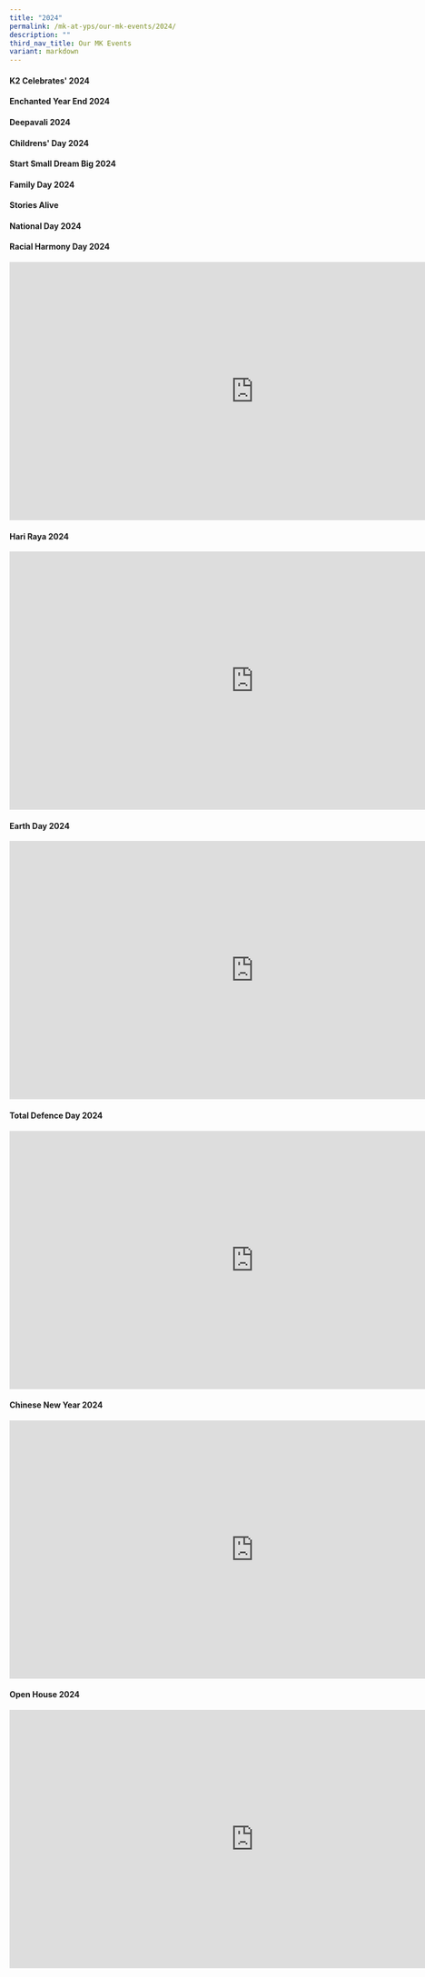 ```yaml
---
title: "2024"
permalink: /mk-at-yps/our-mk-events/2024/
description: ""
third_nav_title: Our MK Events
variant: markdown
---
```

#### **K2 Celebrates' 2024**

#### **Enchanted Year End 2024**

#### **Deepavali 2024**

#### **Childrens' Day 2024**

#### **Start Small Dream Big 2024**

#### **Family Day 2024**

#### **Stories Alive**

#### **National Day 2024**

#### **Racial Harmony Day 2024**
<iframe width="860" height="455" frameborder="0" src="https://docs.google.com/presentation/d/e/2PACX-1vSqIU_JcSi6-6ZbxxywW94-xpuXEKwIxqimta5C7V3VwAdv0GTyIhW09x1OAicU1AnKiWzZM1PtgCls/embed?start=true&amp;loop=true&amp;delayms=5000"></iframe>

#### **Hari Raya 2024**

<iframe width="860" height="455" frameborder="0" src="https://docs.google.com/presentation/d/e/2PACX-1vSq_nqlmGJ1_DZ5bV_IH0nnRcaYx8odQfyCPiQOyBCFaKvyHJPwT4Dpk76iwpqEEvlVYYpkxgHcHhCO/embed?start=true&amp;loop=true&amp;delayms=5000"></iframe>

#### **Earth Day 2024**

<iframe width="860" height="455" frameborder="0" src="https://docs.google.com/presentation/d/e/2PACX-1vSXmRgvF1kde3o8fmp43g78OwSDkWbf271g1eG9MVFLRaNCIVFFrWUvQRRBn629loYnT6mGl6j-e8-Z/embed?start=true&amp;loop=true&amp;delayms=5000"></iframe>

#### **Total Defence Day 2024**

<iframe width="860" height="455" frameborder="0" src="https://docs.google.com/presentation/d/e/2PACX-1vRgSlBQ4moFNuCT3GE0gpCKhKtJodajP1U7cUosGHYnW2NBn1xnvLDzkxeeYFFYcSV-l0SclMawaCaS/embed?start=true&amp;loop=true&amp;delayms=5000"></iframe>

#### **Chinese New Year 2024**

<iframe width="860" height="455" frameborder="0" src="https://docs.google.com/presentation/d/e/2PACX-1vRZkB-kwFqY3ru072KzuSysnOU5yQwuwN0B3Pj-wDcgGtMVZYjHX5iUAWMCqtBti-N4V6Kt1cNrgBG4/embed?start=true&amp;loop=true&amp;delayms=5000"></iframe>

#### **Open House 2024**
<iframe width="860" height="455" frameborder="0" src="https://docs.google.com/presentation/d/e/2PACX-1vQKIedRuFayDjyY9ahfHK_n5PBQdDsyZ-NWa_8wu11kWaKTJ3tQZTKC925E9Bi9RwMpRoyK-b6BxON8/embed?start=true&amp;loop=true&amp;delayms=5000"></iframe>